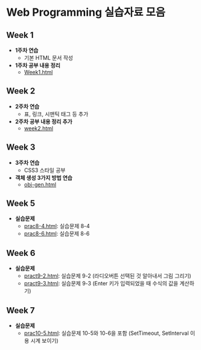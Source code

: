 # Web Programming 실습자료 모음

## Week 1
- **1주차 연습**
  - 기본 HTML 문서 작성
- **1주차 공부 내용 정리**
  - [Week1.html](Week1.html)

## Week 2
- **2주차 연습**
  - 표, 링크, 시맨틱 태그 등 추가
- **2주차 공부 내용 정리 추가**
  - [week2.html](week2.html)

## Week 3
- **3주차 연습**
  - CSS3 스타일 공부
- **객체 생성 3가지 방법 연습**
  - [obj-gen.html](obj-gen.html)

## Week 5
- **실습문제**
  - [prac8-4.html](prac8-4.html): 실습문제 8-4
  - [prac8-6.html](prac8-6.html): 실습문제 8-6

## Week 6
- **실습문제**
  - [pract9-2.html](pract9-2.html): 실습문제 9-2 (라디오버튼 선택된 것 알아내서 그림 그리기)
  - [pract9-3.html](pract9-3.html): 실습문제 9-3 (Enter 키가 입력되었을 때 수식의 값을 계산하기)

## Week 7
- **실습문제**
  - [prac10-5.html](prac10-5.html): 실습문제 10-5와 10-6을 포함 (SetTimeout, SetInterval 이용 시계 보이기)
